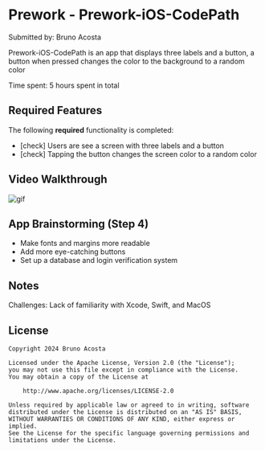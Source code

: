 # Prework - Prework-iOS-CodePath
Submitted by: Bruno Acosta

Prework-iOS-CodePath is an app that displays three labels and a button, a button when pressed changes the color to the background to a random color



Time spent: 5 hours spent in total

## Required Features

The following **required** functionality is completed:

- [check] Users are see a screen with three labels and a button
- [check] Tapping the button changes the screen color to a random color
 
## Video Walkthrough

![gif](https://imgur.com/a/kiX8iQL.gif)

## App Brainstorming (Step 4)

- Make fonts and margins more readable
- Add more eye-catching buttons
- Set up a database and login verification system

## Notes

Challenges: Lack of familiarity with Xcode, Swift, and MacOS

## License

    Copyright 2024 Bruno Acosta

    Licensed under the Apache License, Version 2.0 (the "License");
    you may not use this file except in compliance with the License.
    You may obtain a copy of the License at

        http://www.apache.org/licenses/LICENSE-2.0

    Unless required by applicable law or agreed to in writing, software
    distributed under the License is distributed on an "AS IS" BASIS,
    WITHOUT WARRANTIES OR CONDITIONS OF ANY KIND, either express or implied.
    See the License for the specific language governing permissions and
    limitations under the License.
